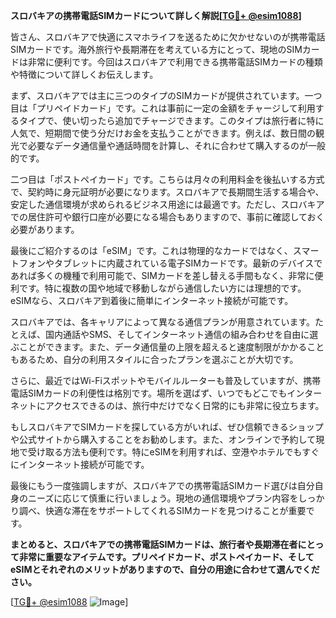 **スロバキアの携帯電話SIMカードについて詳しく解説[[TG💪+ @esim1088](https://t.me/s/esim1088)]**

皆さん、スロバキアで快適にスマホライフを送るために欠かせないのが携帯電話SIMカードです。海外旅行や長期滞在を考えている方にとって、現地のSIMカードは非常に便利です。今回はスロバキアで利用できる携帯電話SIMカードの種類や特徴について詳しくお伝えします。

まず、スロバキアでは主に三つのタイプのSIMカードが提供されています。一つ目は「プリペイドカード」です。これは事前に一定の金額をチャージして利用するタイプで、使い切ったら追加でチャージできます。このタイプは旅行者に特に人気で、短期間で使う分だけお金を支払うことができます。例えば、数日間の観光で必要なデータ通信量や通話時間を計算し、それに合わせて購入するのが一般的です。

二つ目は「ポストペイカード」です。こちらは月々の利用料金を後払いする方式で、契約時に身元証明が必要になります。スロバキアで長期間生活する場合や、安定した通信環境が求められるビジネス用途には最適です。ただし、スロバキアでの居住許可や銀行口座が必要になる場合もありますので、事前に確認しておく必要があります。

最後にご紹介するのは「eSIM」です。これは物理的なカードではなく、スマートフォンやタブレットに内蔵されている電子SIMカードです。最新のデバイスであれば多くの機種で利用可能で、SIMカードを差し替える手間もなく、非常に便利です。特に複数の国や地域で移動しながら通信したい方には理想的です。eSIMなら、スロバキア到着後に簡単にインターネット接続が可能です。

スロバキアでは、各キャリアによって異なる通信プランが用意されています。たとえば、国内通話やSMS、そしてインターネット通信の組み合わせを自由に選ぶことができます。また、データ通信量の上限を超えると速度制限がかかることもあるため、自分の利用スタイルに合ったプランを選ぶことが大切です。

さらに、最近ではWi-Fiスポットやモバイルルーターも普及していますが、携帯電話SIMカードの利便性は格別です。場所を選ばず、いつでもどこでもインターネットにアクセスできるのは、旅行中だけでなく日常的にも非常に役立ちます。

もしスロバキアでSIMカードを探している方がいれば、ぜひ信頼できるショップや公式サイトから購入することをお勧めします。また、オンラインで予約して現地で受け取る方法も便利です。特にeSIMを利用すれば、空港やホテルでもすぐにインターネット接続が可能です。

最後にもう一度強調しますが、スロバキアでの携帯電話SIMカード選びは自分自身のニーズに応じて慎重に行いましょう。現地の通信環境やプラン内容をしっかり調べ、快適な滞在をサポートしてくれるSIMカードを見つけることが重要です。

**まとめると、スロバキアでの携帯電話SIMカードは、旅行者や長期滞在者にとって非常に重要なアイテムです。プリペイドカード、ポストペイカード、そしてeSIMとそれぞれのメリットがありますので、自分の用途に合わせて選んでください。**

[[TG💪+ @esim1088](https://t.me/s/esim1088) ![Image](https://i.postimg.cc/Y0z9fWf4/image.png)]